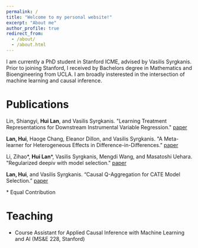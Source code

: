 ```yaml
---
permalink: /
title: "Welcome to my personal website!"
excerpt: "About me"
author_profile: true
redirect_from: 
  - /about/
  - /about.html
---
```


I am currently a PhD student in Stanford ICME, advised by Vasilis Syrgkanis. Prior to joining Stanford, I received by Bachelors degree in Mathematics and Bioengineering from UCLA. I am broadly insterested in the intersection of machine learning and causal inference. 

Publications
======
Lin, Shiangyi, **Hui Lan**, and Vasilis Syrgkanis. "Learning Treatment Representations for Downstream Instrumental Variable Regression." [paper](https://arxiv.org/pdf/2506.02200)

**Lan, Hui**, Haoge Chang, Eleanor Dillon, and Vasilis Syrgkanis. "A Meta-learner for Heterogeneous Effects in Difference-in-Differences." [paper](https://arxiv.org/pdf/2502.04699)

Li, Zihao*, **Hui Lan***, Vasilis Syrgkanis, Mengdi Wang, and Masatoshi Uehara. "Regularized deepiv with model selection." [paper](https://arxiv.org/pdf/2403.04236)

**Lan, Hui**, and Vasilis Syrgkanis. “Causal Q-Aggregation for CATE Model Selection.” [paper](https://arxiv.org/pdf/2310.16945)

\* Equal Contribution

Teaching
======
- Course Assistant for Applied Causal Inference with Machine Learning and AI (MS&E 228, Stanford)
